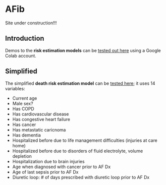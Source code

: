 # AFib

Site under construction!!!

## Introduction

Demos to the **risk estimation models** can be [tested out here](afib_predict_death.ipynb) using a Google Colab account. 

## Simplified

The simplified **death risk estimation model** can be [tested here](afib_predict_death.ipynb); it uses 14 variables:
- Current age
- Male sex?
- Has COPD
- Has cardiovascular disease
- Has congestive heart failure
- Has cancer
- Has metastatic caricnoma
- Has dementia
- Hospitalized before due to life management difficulties (injuries at care home)
- Hospitalized before due to disorders of fluid electrolyte, volume depletion
- Hospitalization due to brain injuries
- Age when diagnosed with cancer prior to AF Dx
- Age of last sepsis prior to AF Dx
- Diuretic loop: # of days prescribed with diuretic loop prior to AF Dx
